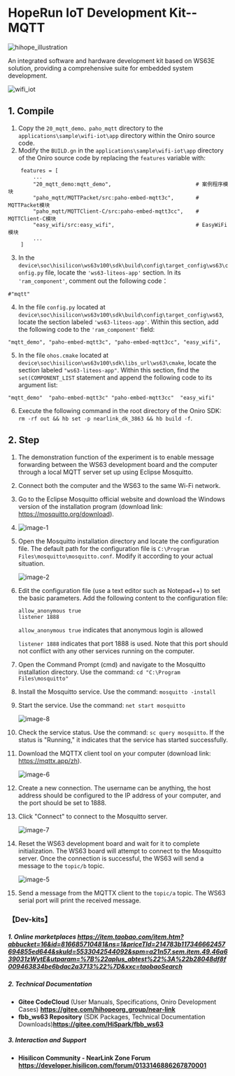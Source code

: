 # HopeRun IoT Development Kit--MQTT

![hihope_illustration](../../Image/hihope_illustration.png)

An integrated software and hardware development kit based on WS63E solution, providing a comprehensive suite for embedded system development.

![wifi_iot](../../Image/HH-K01.png)




## 1. **Compile**

1. Copy the `20_mqtt_demo、paho_mqtt` directory to the `applications\sample\wifi-iot\app` directory within the Oniro source code.
2. Modify the `BUILD.gn` in the `applications\sample\wifi-iot\app` directory of the Oniro source code by replacing the `features` variable with:

```
    features = [
        ...
        "20_mqtt_demo:mqtt_demo",                           # 案例程序模块
        "paho_mqtt/MQTTPacket/src:paho-embed-mqtt3c",       # MQTTPacket模块
        "paho_mqtt/MQTTClient-C/src:paho-embed-mqtt3cc",    # MQTTClient-C模块
        "easy_wifi/src:easy_wifi",                          # EasyWiFi模块
        ...
    ]
```
3. In the `device\soc\hisilicon\ws63v100\sdk\build\config\target_config\ws63\config.py` file, locate the `'ws63-liteos-app'` section. In its `'ram_component'`, comment out the following code：
```
#"mqtt"
```

4. In the file `config.py` located at `device\soc\hisilicon\ws63v100\sdk\build\config\target_config\ws63`, locate the section labeled `'ws63-liteos-app'`. Within this section, add the following code to the `'ram_component'` field:
```
"mqtt_demo", "paho-embed-mqtt3c", "paho-embed-mqtt3cc", "easy_wifi",
```

5. In the file `ohos.cmake` located at `device\soc\hisilicon\ws63v100\sdk\libs_url\ws63\cmake`, locate the section labeled `"ws63-liteos-app"`. Within this section, find the `set(COMPONENT_LIST` statement and append the following code to its argument list:
```
"mqtt_demo"  "paho-embed-mqtt3c" "paho-embed-mqtt3cc"  "easy_wifi"
```
6. Execute the following command in the root directory of the Oniro SDK: `rm -rf out && hb set -p nearlink_dk_3863 && hb build -f`.



## 2. Step
1. The demonstration function of the experiment is to enable message forwarding between the WS63 development board and the computer through a local MQTT server set up using Eclipse Mosquitto.

2. Connect both the computer and the WS63 to the same Wi-Fi network.

3. Go to the Eclipse Mosquitto official website and download the Windows version of the installation program (download link: https://mosquitto.org/download).

4. ![image-1](./../../Image/20_mqtt_demo/image-1.png)

5. Open the Mosquitto installation directory and locate the configuration file. The default path for the configuration file is `C:\Program Files\mosquitto\mosquitto.conf`. Modify it according to your actual situation.

     ![image-2](./../../Image/20_mqtt_demo/image-2.png)

6. Edit the configuration file (use a text editor such as Notepad++) to set the basic parameters. Add the following content to the configuration file:

     ```plaintext
     allow_anonymous true
     listener 1888
     ```

     `allow_anonymous true` indicates that anonymous login is allowed

     `listener 1888` indicates that port 1888 is used. Note that this port should not conflict with any other services running on the computer.

7. Open the Command Prompt (cmd) and navigate to the Mosquitto installation directory. Use the command: `cd "C:\Program Files\mosquitto"`

8. Install the Mosquitto service. Use the command: `mosquitto -install`

9. Start the service. Use the command: `net start mosquitto`

     ![image-8](./../../Image/20_mqtt_demo/image-8.png)

10. Check the service status. Use the command: `sc query mosquitto`. If the status is "Running," it indicates that the service has started successfully.

11. Download the MQTTX client tool on your computer (download link: https://mqttx.app/zh).

      ![image-6](./../../Image/20_mqtt_demo/image-6.png)

12. Create a new connection. The username can be anything, the host address should be configured to the IP address of your computer, and the port should be set to 1888.

13. Click "Connect" to connect to the Mosquitto server.

      ![image-7](./../../Image/20_mqtt_demo/image-7.png)

14. Reset the WS63 development board and wait for it to complete initialization. The WS63 board will attempt to connect to the Mosquitto server. Once the connection is successful, the WS63 will send a message to the `topic/b` topic.

      ![image-5](./../../Image/20_mqtt_demo/image-5.png)

15. Send a message from the MQTTX client to the `topic/a` topic. The WS63 serial port will print the received message.



### 【Dev-kits】

##### 1. Online marketplaces  https://item.taobao.com/item.htm?abbucket=16&id=816685710481&ns=1&priceTId=214783b117346662457694855ed644&skuId=5533042544092&spm=a21n57.sem.item.49.46a639031zWytE&utparam=%7B%22aplus_abtest%22%3A%22b28048df8f009463834be6bdac2a3713%22%7D&xxc=taobaoSearch

##### 2. **Technical Documentation**

- **Gitee CodeCloud** (User Manuals, Specifications, Oniro Development Cases) **https://gitee.com/hihopeorg_group/near-link**
- **fbb_ws63 Repository** (SDK Packages, Technical Documentation Downloads)**https://gitee.com/HiSpark/fbb_ws63**

##### 3. **Interaction and Support**

- **Hisilicon Community - NearLink Zone Forum** **https://developer.hisilicon.com/forum/0133146886267870001**
